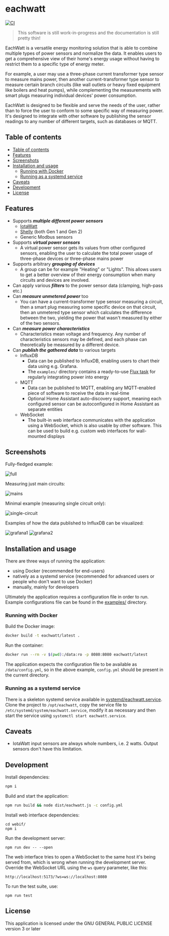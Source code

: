# eachwatt

[![CI](https://github.com/Jalle19/eachwatt/actions/workflows/ci.yml/badge.svg)](https://github.com/Jalle19/eachwatt/actions/workflows/ci.yml)

> This software is still work-in-progress and the documentation is still pretty thin!

EachWatt is a versatile energy monitoring solution that is able to combine multiple types of power sensors and 
normalize the data. It enables users to get a comprehensive view of their home's energy usage without having to 
restrict them to a specific type of energy meter.

For example, a user may use a three-phase current transformer type sensor to measure mains power, then another 
current-transformer type sensor to measure certain branch circuits (like wall outlets or heavy fixed equipment like 
boilers and heat pumps), while complementing the measurements with smart plugs measuring individual devices' power 
consumption.

EachWatt is designed to be flexible and serve the needs of the user, rather than to force the user to conform to 
some specific way of measuring power. It's designed to integrate with other software by publishing the sensor readings 
to any number of different targets, such as databases or MQTT.

## Table of contents

* [Table of contents](#table-of-contents)
* [Features](#features)
* [Screenshots](#screenshots)
* [Installation and usage](#installation-and-usage)
  + [Running with Docker](#running-with-docker)
  + [Running as a systemd service](#running-as-a-systemd-service)
* [Caveats](#caveats)
* [Development](#development)
* [License](#license)

## Features

* Supports _**multiple different power sensors**_
  * [IotaWatt](http://iotawatt.com/)
  * [Shelly](https://www.shelly.com/) (both Gen 1 and Gen 2)
  * Generic Modbus sensors
* Supports _**virtual power sensors**_
  * A virtual power sensor gets its values from other configured sensors, enabling the user to calculate the total 
    power usage of three-phase devices or three-phase mains power
* Supports arbitrary _**grouping of devices**_
  * A group can be for example "Heating" or "Lights". This allows users to get a better overview of their energy 
    consumption when many circuits and devices are involved.
* Can apply various _**filters**_ to the power sensor data (clamping, high-pass etc.)
* Can _**measure unmetered power**_ too
  * You can have a current-transformer type sensor measuring a circuit, then a smart plug measuring some specific 
    device on that circuit, then an unmetered type sensor which calculates the difference between the two, yielding the 
    power that wasn't measured by either of the two sensors.
* Can _**measure power characteristics**_
  * Characteristics mean voltage and frequency. Any number of characteristics sensors may be defined, and each phase 
    can theoretically be measured by a different device.
* Can _**publish the gathered data**_ to various targets
  * InfluxDB
    * Data can be published to InfluxDB, enabling users to chart their data using e.g. Grafana.
    * The `examples/` directory contains a ready-to-use [Flux task](examples/integrate_energy_hourly.task.flux) for regularly integrating power into energy
  * MQTT
    * Data can be published to MQTT, enabling any MQTT-enabled piece of software to receive the data in real-time
    * Optional Home Assistant auto-discovery support, meaning each configured sensor can be autoconfigured in Home 
      Assistant as separate entities
  * WebSocket
    * The built-in web interface communicates with the application using a WebSocket, which is also usable by other 
      software. This can be used to build e.g. custom web interfaces for wall-mounted displays

## Screenshots

Fully-fledged example:

![full](examples/webif.screenshot1.full.png)

Measuring just main circuits:

![mains](examples/webif.screenshot2.mains.png)

Minimal example (measuring single circuit only):

![single-circuit](examples/webif.screenshot3.single-circuit.png)

Examples of how the data published to InfluxDB can be visualized:

![grafana1](examples/grafana1.png)
![grafana2](examples/grafana2.png)

## Installation and usage

There are three ways of running the application:
* using Docker (recommended for end-users)
* natively as a systemd service (recommended for advanced users or people who don't want to use Docker)
* manually, mainly for developers

Ultimately the application requires a configuration file in order to run. Example configurations file can be found in 
the [examples/](examples/) directory.

### Running with Docker

Build the Docker image:

```bash
docker build -t eachwatt/latest .
```

Run the container:

```bash
docker run --rm -v $(pwd):/data:ro -p 8080:8080 eachwatt/latest
```

The application expects the configuration file to be available as `/data/config.yml`, so in the above example, 
`config.yml` should be present in the current directory.

### Running as a systemd service

There is a skeleton systemd service available in [systemd/eachwatt.service](systemd/eachwatt.service). Clone the 
project to `/opt/eachwatt`, copy the service file to `/etc/systemd/system/eachwatt.service`, modify it as necessary 
and then start the service using `systemctl start eachwatt.service`.

## Caveats

* IotaWatt input sensors are always whole numbers, i.e. 2 watts. Output sensors don't have this limitation.

## Development

Install dependencies:

```bash
npm i
```

Build and start the application:

```bash
npm run build && node dist/eachwatt.js -c config.yml
```

Install web interface dependencies:

```
cd webif/
npm i
```

Run the development server:

```
npm run dev -- --open
```

The web interface tries to open a WebSocket to the same host it's being served from, which is wrong when running the 
development server. Override the WebSocket URL using the `ws` query parameter, like this:

```
http://localhost:5173/?ws=ws://localhost:8080
```

To run the test suite, use:

```
npm run test
```

## License

This application is licensed under the GNU GENERAL PUBLIC LICENSE version 3 or later
